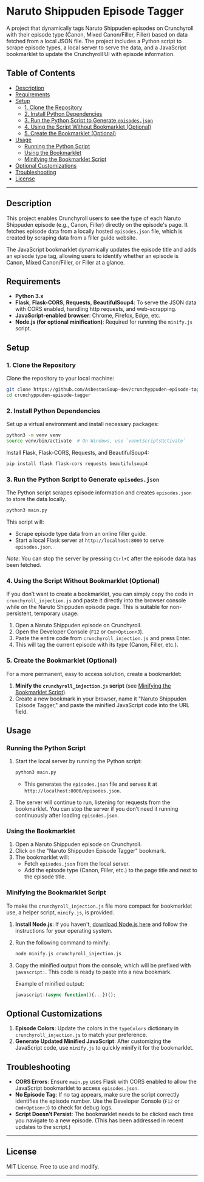 
# Naruto Shippuden Episode Tagger

A project that dynamically tags Naruto Shippuden episodes on Crunchyroll with their episode type (Canon, Mixed Canon/Filler, Filler) based on data fetched from a local JSON file. The project includes a Python script to scrape episode types, a local server to serve the data, and a JavaScript bookmarklet to update the Crunchyroll UI with episode information.

## Table of Contents
  * [Description](#description)
  * [Requirements](#requirements)
  * [Setup](#setup)
    * [1. Clone the Repository](#1-clone-the-repository)
    * [2. Install Python Dependencies](#2-install-python-dependencies)
    * [3. Run the Python Script to Generate `episodes.json`](#3-run-the-python-script-to-generate-episodesjson)
    * [4. Using the Script Without Bookmarklet (Optional)](#4-using-the-script-without-bookmarklet-optional)
    * [5. Create the Bookmarklet (Optional)](#5-create-the-bookmarklet-optional)
  * [Usage](#usage)
    * [Running the Python Script](#running-the-python-script)
    * [Using the Bookmarklet](#using-the-bookmarklet)
    * [Minifying the Bookmarklet Script](#minifying-the-bookmarklet-script)
  * [Optional Customizations](#optional-customizations)
  * [Troubleshooting](#troubleshooting)
  * [License](#license)

---

## Description

This project enables Crunchyroll users to see the type of each Naruto Shippuden episode (e.g., Canon, Filler) directly on the episode's page. It fetches episode data from a locally hosted `episodes.json` file, which is created by scraping data from a filler guide website.

The JavaScript bookmarklet dynamically updates the episode title and adds an episode type tag, allowing users to identify whether an episode is Canon, Mixed Canon/Filler, or Filler at a glance.

## Requirements

- **Python 3.x**
- **Flask**, **Flask-CORS**, **Requests**, **BeautifulSoup4**: To serve the JSON data with CORS enabled, handling http requests, and web-scrapping.
- **JavaScript-enabled browser**: Chrome, Firefox, Edge, etc.
- **Node.js (for optional minification)**: Required for running the `minify.js` script.

## Setup

### 1. Clone the Repository
Clone the repository to your local machine:
```bash
git clone https://github.com/AsbestosSoup-dev/crunchyppuden-episode-tagger.git
cd crunchyppuden-episode-tagger
```

### 2. Install Python Dependencies
Set up a virtual environment and install necessary packages:
```bash
python3 -m venv venv
source venv/bin/activate  # On Windows, use `venv\Scriptsctivate`
```

Install Flask, Flask-CORS, Requests, and BeautifulSoup4:
```bash
pip install flask flask-cors requests beautifulsoup4
```

### 3. Run the Python Script to Generate `episodes.json`
The Python script scrapes episode information and creates `episodes.json` to store the data locally.

```bash
python3 main.py
```

This script will:
- Scrape episode type data from an online filler guide.
- Start a local Flask server at `http://localhost:8000` to serve `episodes.json`.

_Note_: You can stop the server by pressing `Ctrl+C` after the episode data has been fetched.

### 4. Using the Script Without Bookmarklet (Optional)

If you don’t want to create a bookmarklet, you can simply copy the code in `crunchyroll_injection.js` and paste it directly into the browser console while on the Naruto Shippuden episode page. This is suitable for non-persistent, temporary usage.

1. Open a Naruto Shippuden episode on Crunchyroll.
2. Open the Developer Console (`F12` or `Cmd+Option+J`).
3. Paste the entire code from `crunchyroll_injection.js` and press Enter.
4. This will tag the current episode with its type (Canon, Filler, etc.).

### 5. Create the Bookmarklet (Optional)

For a more permanent, easy to access solution, create a bookmarklet:

1. **Minify the `crunchyroll_injection.js` script** (see [Minifying the Bookmarklet Script](#minifying-the-bookmarklet-script)).
2. Create a new bookmark in your browser, name it "Naruto Shippuden Episode Tagger," and paste the minified JavaScript code into the URL field.

## Usage

### Running the Python Script

1. Start the local server by running the Python script:
   ```bash
   python3 main.py
   ```
   - This generates the `episodes.json` file and serves it at `http://localhost:8000/episodes.json`.

2. The server will continue to run, listening for requests from the bookmarklet. You can stop the server if you don’t need it running continuously after loading `episodes.json`.

### Using the Bookmarklet

1. Open a Naruto Shippuden episode on Crunchyroll.
2. Click on the "Naruto Shippuden Episode Tagger" bookmark.
3. The bookmarklet will:
   - Fetch `episodes.json` from the local server.
   - Add the episode type (Canon, Filler, etc.) to the page title and next to the episode title.

### Minifying the Bookmarklet Script

To make the `crunchyroll_injection.js` file more compact for bookmarklet use, a helper script, `minify.js`, is provided.

1. **Install Node.js**: If you haven't, [download Node.js here](https://nodejs.org/en/) and follow the instructions for your operating system.
2. Run the following command to minify:
   ```bash
   node minify.js crunchyroll_injection.js
   ```
3. Copy the minified output from the console, which will be prefixed with `javascript:`. This code is ready to paste into a new bookmark.

   Example of minified output:
   ```javascript
   javascript:(async function(){...})();
   ```

## Optional Customizations

1. **Episode Colors**: Update the colors in the `typeColors` dictionary in `crunchyroll_injection.js` to match your preference.
2. **Generate Updated Minified JavaScript**: After customizing the JavaScript code, use `minify.js` to quickly minify it for the bookmarklet.

## Troubleshooting

- **CORS Errors**: Ensure `main.py` uses Flask with CORS enabled to allow the JavaScript bookmarklet to access `episodes.json`.
- **No Episode Tag**: If no tag appears, make sure the script correctly identifies the episode number. Use the Developer Console (`F12` or `Cmd+Option+J`) to check for debug logs.
- **Script Doesn’t Persist**: The bookmarklet needs to be clicked each time you navigate to a new episode. (This has been addressed in recent updates to the script.)

---

## License
MIT License. Free to use and modify.

---
